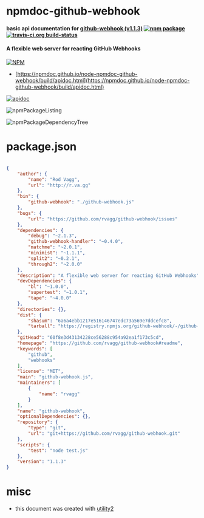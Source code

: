 # npmdoc-github-webhook

#### basic api documentation for  [github-webhook (v1.1.3)](https://github.com/rvagg/github-webhook#readme)  [![npm package](https://img.shields.io/npm/v/npmdoc-github-webhook.svg?style=flat-square)](https://www.npmjs.org/package/npmdoc-github-webhook) [![travis-ci.org build-status](https://api.travis-ci.org/npmdoc/node-npmdoc-github-webhook.svg)](https://travis-ci.org/npmdoc/node-npmdoc-github-webhook)

#### A flexible web server for reacting GitHub Webhooks

[![NPM](https://nodei.co/npm/github-webhook.png?downloads=true&downloadRank=true&stars=true)](https://www.npmjs.com/package/github-webhook)

- [https://npmdoc.github.io/node-npmdoc-github-webhook/build/apidoc.html](https://npmdoc.github.io/node-npmdoc-github-webhook/build/apidoc.html)

[![apidoc](https://npmdoc.github.io/node-npmdoc-github-webhook/build/screenCapture.buildCi.browser.%252Ftmp%252Fbuild%252Fapidoc.html.png)](https://npmdoc.github.io/node-npmdoc-github-webhook/build/apidoc.html)

![npmPackageListing](https://npmdoc.github.io/node-npmdoc-github-webhook/build/screenCapture.npmPackageListing.svg)

![npmPackageDependencyTree](https://npmdoc.github.io/node-npmdoc-github-webhook/build/screenCapture.npmPackageDependencyTree.svg)



# package.json

```json

{
    "author": {
        "name": "Rod Vagg",
        "url": "http://r.va.gg"
    },
    "bin": {
        "github-webhook": "./github-webhook.js"
    },
    "bugs": {
        "url": "https://github.com/rvagg/github-webhook/issues"
    },
    "dependencies": {
        "debug": "~2.1.3",
        "github-webhook-handler": "~0.4.0",
        "matchme": "~2.0.1",
        "minimist": "~1.1.1",
        "split2": "~0.2.1",
        "through2": "~2.0.0"
    },
    "description": "A flexible web server for reacting GitHub Webhooks",
    "devDependencies": {
        "bl": "~1.0.0",
        "supertest": "~1.0.1",
        "tape": "~4.0.0"
    },
    "directories": {},
    "dist": {
        "shasum": "6a6a4ebb1217e516146747edc73a569e7ddcefc8",
        "tarball": "https://registry.npmjs.org/github-webhook/-/github-webhook-1.1.3.tgz"
    },
    "gitHead": "60f8e3d43134228ce56288c954a92ea1f173c5cd",
    "homepage": "https://github.com/rvagg/github-webhook#readme",
    "keywords": [
        "github",
        "webhooks"
    ],
    "license": "MIT",
    "main": "github-webhook.js",
    "maintainers": [
        {
            "name": "rvagg"
        }
    ],
    "name": "github-webhook",
    "optionalDependencies": {},
    "repository": {
        "type": "git",
        "url": "git+https://github.com/rvagg/github-webhook.git"
    },
    "scripts": {
        "test": "node test.js"
    },
    "version": "1.1.3"
}
```



# misc
- this document was created with [utility2](https://github.com/kaizhu256/node-utility2)
